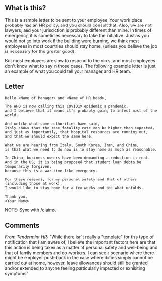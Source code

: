 ## What is this?

This is a sample letter to be sent to your employee.
Your work place probably has an HR policy, and you should consult that.
Also, we are not lawyers, and your jurisdiction is probably different than mine.
In times of emergency, it is sometimes necessary to take the initiative.
Just as you would not go into work if the building were burning,
we think most employees in most countries should stay home,
(unless you believe the job is necessary for the greater good).

But most employers are slow to respond to the virus,
and most employees don't know what to say in those cases.
The following example letter is just an example of what you could tell your manager and HR team.

## Letter

```text
Hello <Name of Manager> and <Name of HR head>,

The WHO is now calling this COVID19 epidemic a pandemic,
and I believe that it means it's probably going to infect most of the world.

And unlike what some authorities have said,
Italy shows that the case fatality rate can be higher than expected,
and just as importantly, that hospital resources are running out,
and that we should expect the same here.

What we are hearing from Italy, South Korea, Iran, and China,
is that what we need to do now is to stay home as much as reasonable.

In China, business owners have been demanding a reduction in rent.
And in the US, it is being proposed that student loan debts be temporarily forgiven,
because this is a war-time-like emergency.

For these reasons, for my personal safety and that of others
(including those at work),
I would like to stay home for a few weeks and see what unfolds.

Thank you,
<Your Name>
```

NOTE: Sync with [/claims](/claims).

## Comments

_From Tendermint HR:_ "While there isn't really a "template" for this type of notification that I am aware of, I believe the important factors here are that this action is being taken as a matter of personal safety and well-being and that of family members and co-workers. I can see a scenario where there might be employer push-back in the case where duties simply cannot be carried out at home, however, leave allowances should still be granted and/or extended to anyone feeling particularly impacted or exhibiting symptoms"
